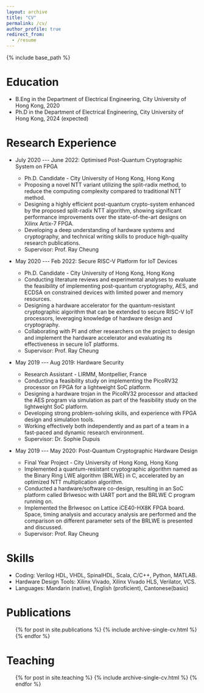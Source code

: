 ```yaml
---
layout: archive
title: "CV"
permalink: /cv/
author_profile: true
redirect_from:
  - /resume
---
```


{% include base_path %}

Education
======
* B.Eng in the Department of Electrical Engineering, City University of Hong Kong, 2020
* Ph.D in the Department of Electrical Engineering, City University of Hong Kong, 2024 (expected)

Research Experience
======
* July 2020 --- June 2022: Optimised Post-Quantum Cryptographic System on FPGA
  * Ph.D. Candidate - City University of Hong Kong, Hong Kong
  * Proposing a novel NTT variant utilizing the split-radix method, to reduce the computing complexity compared to traditional NTT method.
  * Designing a highly efficient post-quantum crypto-system enhanced by the proposed split-radix NTT algorithm, showing significant performance improvements over the state-of-the-art designs on Xilinx Artix-7 FPGA.
  * Developing a deep understanding of hardware systems and cryptography, and technical writing skills to produce high-quality research publications. 
  * Supervisor: Prof. Ray Cheung

* May 2020 --- Feb 2022: Secure RISC-V Platform for IoT Devices
  * Ph.D. Candidate - City University of Hong Kong, Hong Kong
  * Conducting literature reviews and experimental analyses to evaluate the feasibility of implementing post-quantum cryptography, AES, and ECDSA on constrained devices with limited power and memory resources.
  * Designing a hardware accelerator for the quantum-resistant cryptographic algorithm that can be extended to secure RISC-V IoT processors, leveraging knowledge of hardware design and cryptography.
  * Collaborating with PI and other researchers on the project to design and implement the hardware accelerator and evaluating its effectiveness in secure IoT platforms.
  * Supervisor: Prof. Ray Cheung

* May 2019 --- Aug 2019: Hardware Security
  * Research Assistant - LIRMM, Montpellier, France
  * Conducting a feasibility study on implementing the PicoRV32 processor on FPGA for a lightweight SoC platform.
  * Designing a hardware trojan in the PicoRV32 processor and attacked the AES program via simulation as part of the feasibility study on the lightweight SoC platform. 
  * Developing strong problem-solving skills, and experience with FPGA design and simulation tools.
  * Working effectively both independently and as part of a team in a fast-paced and dynamic research environment.
  * Supervisor: Dr. Sophie Dupuis

* May 2019 --- May 2020: Post-Quantum Cryptographic Hardware Design
  * Final Year Project - City University of Hong Kong, Hong Kong
  * Implemented a quantum-resistant cryptographic algorithm named as the Binary Ring LWE algorithm (BRLWE) in C, accelerated by an optimized NTT multiplication algorithm.
  * Conducted a hardware/software co-design, resulting in an SoC platform called Brlwesoc with UART port and the BRLWE C program running on.
  * Implemented the Brlwesoc on Lattice iCE40-HX8K FPGA board. Space, timing analysis and accuracy analysis are performed and the comparison on different parameter sets of the BRLWE is presented and discussed.
  * Supervisor: Prof. Ray Cheung
  
Skills
======
* Coding: Verilog HDL, VHDL, SpinalHDL, Scala, C/C++, Python, MATLAB.
* Hardware Design Tools: Xilinx Vivado, Xilinx Vivado HLS, Verilator, VCS.
* Languages: Mandarin (native), English (proficient), Cantonese(basic)

Publications
======
  <ul>{% for post in site.publications %}
    {% include archive-single-cv.html %}
  {% endfor %}</ul>

<!-- Talks
======
  <ul>{% for post in site.talks %}
    {% include archive-single-talk-cv.html %}
  {% endfor %}</ul> -->
  
Teaching
======
  <ul>{% for post in site.teaching %}
    {% include archive-single-cv.html %}
  {% endfor %}</ul>
  
<!-- Service and leadership
======
* Currently signed in to 43 different slack teams -->
